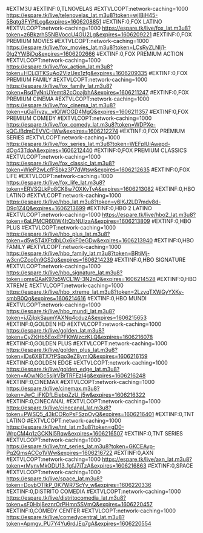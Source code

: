 #EXTM3U
#EXTINF:0,TLNOVELAS
#EXTVLCOPT:network-caching=1000
https://espare.tk/live/telenovelas_lat.m3u8?token=wjIBiH45-5Bqtg3FYPtLcg&expires=1606208851
#EXTINF:0,FOX LATINO
#EXTVLCOPT:network-caching=1000
https://espare.tk/live/fox_lat.m3u8?token=z6BkzrhS5NBVoccU4GU2Lg&expires=1606209221
#EXTINF:0,FOX PREMIUM MOVIES
#EXTVLCOPT:network-caching=1000
https://espare.tk/live/fox_movies_lat.m3u8?token=LCsRyZLNIj1-0lg2YWBjDg&expires=1606202666
#EXTINF:0,FOX PREMIUM ACTION
#EXTVLCOPT:network-caching=1000
https://espare.tk/live/fox_action_lat.m3u8?token=HCLj3TKSuAo2VizUex1zfg&expires=1606209335
#EXTINF:0,FOX PREMIUM FAMILY
#EXTVLCOPT:network-caching=1000
https://espare.tk/live/fox_family_lat.m3u8?token=RsdTyNnUYemt82cOoajbhA&expires=1606211247
#EXTINF:0,FOX PREMIUM CINEMA
#EXTVLCOPT:network-caching=1000
https://espare.tk/live/fox_cinema_lat.m3u8?token=uGaTrvzy__vIQlWOGD4MgQ&expires=1606211357
#EXTINF:0,FOX PREMIUM COMEDY
#EXTVLCOPT:network-caching=1000
https://espare.tk/live/fox_comedy_lat.m3u8?token=WDPXe-kQCJBdmCEVVC-IWw&expires=1606212274
#EXTINF:0,FOX PREMIUM SERIES
#EXTVLCOPT:network-caching=1000
https://espare.tk/live/fox_series_lat.m3u8?token=WEFplUiAwepd-dOg43TdoA&expires=1606212440
#EXTINF:0,FOX PREMIUM CLASSICS
#EXTVLCOPT:network-caching=1000
https://espare.tk/live/fox_classic_lat.m3u8?token=WieP2wLcfFSbkz3P7dWtsw&expires=1606212635
#EXTINF:0,FOX LIFE
#EXTVLCOPT:network-caching=1000
https://espare.tk/live/fox_life_lat.m3u8?token=ERVSQLkPo8CK8w7OXKvTyA&expires=1606213082
#EXTINF:0,HBO LATINO
#EXTVLCOPT:network-caching=1000
https://espare.tk/live/hbo_lat.m3u8?token=v6lKJ2LD7mdv8d-D9q1Z4Q&expires=1606213699
#EXTINF:0,HBO 2 LATINO
#EXTVLCOPT:network-caching=1000
https://espare.tk/live/hbo2_lat.m3u8?token=6aLPMCR60iW4ItQbNUIzaA&expires=1606213809
#EXTINF:0,HBO PLUS
#EXTVLCOPT:network-caching=1000
https://espare.tk/live/hbo_plus_lat.m3u8?token=d5wST4XFtdbLOx6kF0eGDw&expires=1606213940
#EXTINF:0,HBO FAMILY
#EXTVLCOPT:network-caching=1000
https://espare.tk/live/hbo_family_lat.m3u8?token=BRtiMj-w3cnCZco0n9GS2g&expires=1606214239
#EXTINF:0,HBO SIGNATURE
#EXTVLCOPT:network-caching=1000
https://espare.tk/live/hbo_signature_lat.m3u8?token=omsQAaK97q5WCL1W-3N2nQ&expires=1606214528
#EXTINF:0,HBO XTREME
#EXTVLCOPT:network-caching=1000
https://espare.tk/live/hbo_xtreme_lat.m3u8?token=2LzvqTXWGyYXKy-smbB0Qg&expires=1606214616
#EXTINF:0,HBO MUNDI
#EXTVLCOPT:network-caching=1000
https://espare.tk/live/hbo_mundi_lat.m3u8?token=iJZjIpkSaumYAXNq4cduzA&expires=1606215653
#EXTINF:0,GOLDEN HD
#EXTVLCOPT:network-caching=1000
https://espare.tk/live/golden_lat.m3u8?token=CyZKHb5EoxEPFKhWzczKLQ&expires=1606216078
#EXTINF:0,GOLDEN PLUS
#EXTVLCOPT:network-caching=1000
https://espare.tk/live/golden_plus_lat.m3u8?token=lDs6XBTX7fPSqo3eZ8ymIQ&expires=1606216159
#EXTINF:0,GOLDEN EDGE
#EXTVLCOPT:network-caching=1000
https://espare.tk/live/golden_edge_lat.m3u8?token=AOwNGc5sjlrVBrTRFEzI4g&expires=1606216248
#EXTINF:0,CINEMAX
#EXTVLCOPT:network-caching=1000
https://espare.tk/live/cinemax.m3u8?token=JwC_iFKDfLEiebpZzU_j5w&expires=1606216322
#EXTINF:0,CINECANAL
#EXTVLCOPT:network-caching=1000
https://espare.tk/live/cinecanal_lat.m3u8?token=PWSQ5_43kCORoPsFSzpOyQ&expires=1606216401
#EXTINF:0,TNT LATINO
#EXTVLCOPT:network-caching=1000
https://espare.tk/live/tnt_lat.m3u8?token=gD0-WrpCM4q1zGCKNl5Rqw&expires=1606216507
#EXTINF:0,TNT SERIES
#EXTVLCOPT:network-caching=1000
https://espare.tk/live/tnt_series_lat.m3u8?token=GKCEAyp-Pq2QmsACCo1VWw&expires=1606216722
#EXTINF:0,AXN
#EXTVLCOPT:network-caching=1000
https://espare.tk/live/axn_lat.m3u8?token=rMynvMkODU13_1gfJ7jTzA&expires=1606216863
#EXTINF:0,SPACE
#EXTVLCOPT:network-caching=1000
https://espare.tk/live/space_lat.m3u8?token=DovbOTIkP_0K7WR7ScYv_w&expires=1606220336
#EXTINF:0,DISTRITO COMEDIA
#EXTVLCOPT:network-caching=1000
https://espare.tk/live/distritocomedia_lat.m3u8?token=sF0Hbj8eznrOrPHmn5SVmQ&expires=1606220457
#EXTINF:0,COMEDY CENTER
#EXTVLCOPT:network-caching=1000
https://espare.tk/live/comedycentral_lat.m3u8?token=Apmgv_PU7Y4Yu6rdJEq7gA&expires=1606220554
